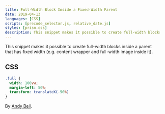 ```yaml
---
title: Full-Width Block Inside a Fixed-Width Parent
date: 2019-04-13
languages: [CSS]
scripts: [precode_selector.js, relative_date.js]
styles: [prism.css]
description: This snippet makes it possible to create full-width blocks inside a parent that has fixed width
---
```


This snippet makes it possible to create full-width blocks inside a parent that has fixed width (e.g. content wrapper and full-width image inside it).

## CSS

```css
.full {
  width: 100vw;
  margin-left: 50%;
  transform: translateX(-50%)
}
```

By [Andy Bell](//andy-bell.design/wrote/creating-a-full-bleed-css-utility/).
